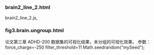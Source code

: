 ### brain2_line_2.html

brain2_line_2.js,

### fig3.brain.ungroup.html

论文第三章 ADHD-200 数据集的可视化结果，未分组的可视化效果。
参数：force_charge=-250 filter_threshold=11 Math.seedrandom("mySeed");
